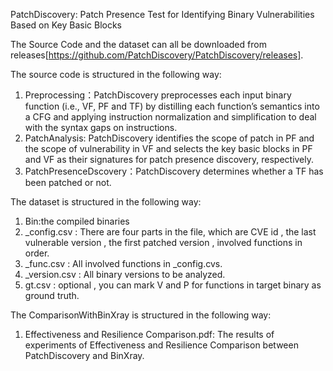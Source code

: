 PatchDiscovery: Patch Presence Test for Identifying Binary Vulnerabilities Based on Key Basic Blocks

The Source Code and the dataset can all be downloaded from releases[https://github.com/PatchDiscovery/PatchDiscovery/releases].

The source code is structured in the following way:
1.	Preprocessing：PatchDiscovery preprocesses each input binary function (i.e., VF, PF and TF) by distilling each function’s semantics into a CFG and applying
instruction normalization and simplification to deal with the syntax gaps on instructions. 
2.	PatchAnalysis: PatchDiscovery identifies the scope of patch in PF and the scope of vulnerability in VF and selects the key basic blocks in PF and VF as their signatures for patch presence discovery, respectively.
3.	PatchPresenceDscovery：PatchDiscovery determines whether a TF has been patched or not.

The dataset is structured in the following way:
1.  Bin:the compiled binaries 
2. _config.csv : There are four parts in the file, which are CVE id , the last vulnerable version , the first patched version , involved functions in order.
3. _func.csv : All involved functions in _config.cvs.
4. _version.csv : All binary versions to be analyzed.
5. gt.csv : optional , you can mark V and P for functions in target binary as ground truth.


The ComparisonWithBinXray is structured in the following way:
1. Effectiveness and Resilience Comparison.pdf: The results of experiments of Effectiveness and Resilience Comparison between PatchDiscovery and BinXray.










